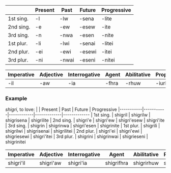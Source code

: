 |           | Present | Past  | Future | Progressive
|-----------|---------|-------|--------|-------------
| 1st sing. | -l      | -lw   | -sena  | -lite
| 2nd sing. | -e      | -ew   | -esew  | -ite
| 3rd sing. | -n      | -nwa  | -esen  | -nite
| 1st plur. | -li     | -lwi  | -senai | -litei
| 2nd plur. | -ei     | -ewi  | -esewi | -itei
| 3rd plur. | -ni     | -nwai | -eseni | -nitei

| Imperative | Adjective | Interrogative | Agent | Abilitative | Propositive | Noun | Ordinal
|------------|-----------|---------------|-------|-------------|-------------|------|---------
| -il        | -aw       | -ia           | -fhra | -rhuw       | -iurh       | ø    | -rha

### Example

*shigri*, to love:
|           | Present   | Past       | Future      | Progressive
|-----------|-----------|------------|-------------|-------------
| 1st sing. | shigril   | shigrilw   | shigrisena  | shigrilite
| 2nd sing. | shigri'e  | shigri'ew  | shigri'esew | shigri'ite
| 3rd sing. | shigrin   | shigrinwa  | shigri'esen | shigrinite
| 1st plur. | shigrili  | shigrilwi  | shigrisenai | shigrilitei
| 2nd plur. | shigri'ei | shigri'ewi | shigriesewi | shigri'itei
| 3rd plur. | shigrini  | shigrinwai | shigrieseni | shigrinitei

| Imperative | Adjective | Interrogative | Agent      | Abilitative | Propositive | Noun  | Ordinal
|------------|-----------|---------------|------------|-------------|-------------|-------|---------
| shigri'il  | shigri'aw | shigri'ia     | shigrifhra | shigrirhuw  | shigriiurh  | shigri| N.A.
